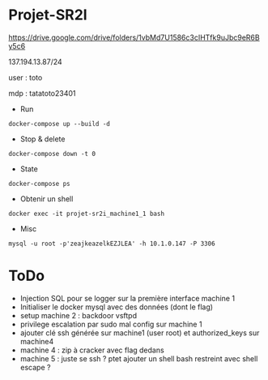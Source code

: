 # Projet-SR2I

https://drive.google.com/drive/folders/1vbMd7U1586c3cIHTfk9uJbc9eR6By5c6

137.194.13.87/24

user : toto

mdp : tatatoto23401

* Run

`docker-compose up --build -d`

* Stop & delete

`docker-compose down -t 0`

* State

`docker-compose ps`

* Obtenir un shell

`docker exec -it projet-sr2i_machine1_1 bash`

* Misc

`mysql -u root -p'zeajkeazelkEZJLEA' -h 10.1.0.147 -P 3306`

# ToDo

- Injection SQL pour se logger sur la première interface machine 1
- Initialiser le docker mysql avec des données (dont le flag)
- setup machine 2 : backdoor vsftpd
- privilege escalation par sudo mal config sur machine 1
- ajouter clé ssh générée sur machine1 (user root) et authorized_keys sur machine4
- machine 4 : zip à cracker avec flag dedans
- machine 5 : juste se ssh ? ptet ajouter un shell bash restreint avec shell escape ?